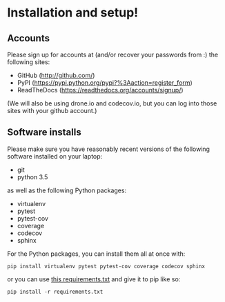 # Installation and setup!

## Accounts

Please sign up for accounts at (and/or recover your passwords from :)
the following sites:

* GitHub (http://github.com/)
* PyPI (https://pypi.python.org/pypi?%3Aaction=register_form)
* ReadTheDocs (https://readthedocs.org/accounts/signup/)

(We will also be using drone.io and codecov.io, but you can log into
those sites with your github account.)

## Software installs

Please make sure you have reasonably recent versions of the following
software installed on your laptop:

* git
* python 3.5

as well as the following Python packages:

* virtualenv
* pytest
* pytest-cov
* coverage
* codecov
* sphinx

For the Python packages, you can install them all at once with:

    pip install virtualenv pytest pytest-cov coverage codecov sphinx
    
or you can use [this requirements.txt](https://raw.githubusercontent.com/dib-lab/2016-pycon-tutorial/master/requirements.txt)
and give it to pip like so:

    pip install -r requirements.txt
